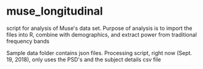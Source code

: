 # muse_longitudinal
script for analysis of Muse's data set. Purpose of analysis is to import the files into R, combine with demographics, and extract power from traditional frequency bands

Sample data folder contains json files.
Processing script, right now (Sept. 19, 2018), only uses the PSD's and the subject details csv file
